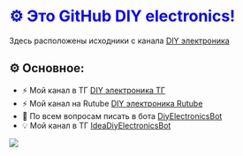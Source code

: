 <h1 style="color: blue;">⚙️ Это GitHub DIY electronics!</h1>
<p>Здесь расположены исходники с канала <a href="https://t.me/DIYelectronics23">DIY электроника</a>
<h2>⚙️ Основное:</h2>
<ul>
  <li>⚡ Мой канал в ТГ <a href="https://t.me/DIYelectronics23">DIY электроника ТГ</a></li>
  <li>⚡ Мой канал на Rutube <a href="https://rutube.ru/channel/46650767">DIY электроника Rutube</a></li>
  <li>💬 По всем вопросам писать в бота <a href="https://t.me/DiyElectronics_Bot">DiyElectronicsBot</a></li>
  <li>💡 Мой канал в ТГ <a href="https://t.me/Idea_diy_electronics_bot">IdeaDiyElectronicsBot</a></li>
</ul>
<img src="https://postimg.cc/5Y57cNnH">
